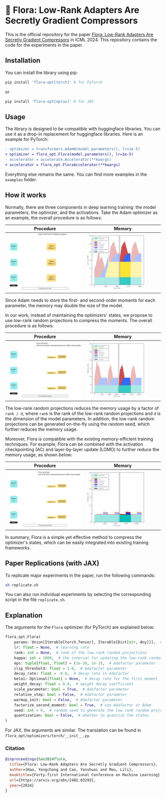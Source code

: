 # 💐 Flora: Low-Rank Adapters Are Secretly Gradient Compressors

This is the official repository for the paper [Flora: Low-Rank Adapters Are Secretly Gradient Compressors](https://arxiv.org/abs/2402.03293) in ICML 2024. This repository contains the code for the experiments in the paper.

## Installation

You can install the library using pip:

```bash
pip install 'flora-opt[torch]' # for PyTorch
```

or

```bash
pip install 'flora-opt[optax]' # for JAX
```

## Usage

The library is designed to be compatible with huggingface libraries. You can use it as a drop-in replacement for huggingface libraries. Here is an example for PyTorch:

```diff
- optimizer = transformers.AdamW(model.parameters(), lr=1e-5)
+ optimizer = flora_opt.Flora(model.parameters(), lr=1e-5)
- accelerator = accelerate.Accelerator(**kwargs)
+ accelerator = flora_opt.FloraAccelerator(**kwargs)
```

Everything else remains the same. You can find more examples in the `examples` folder.

## How it works

Normally, there are three components in deep learning training: the model parameters, the optimizer, and the activations. Take the Adam optimizer as an example, the overall procedure is as follows:

| Procedure                                                | Memory                                                   |
| -------------------------------------------------------- | -------------------------------------------------------- |
| <img src="assets/figures/Adam-Steps.gif" width="100%" /> | <img src="assets/figures/Adam-Memory.gif" width="81%" /> |

Since Adam needs to store the first- and second-order moments for each parameter, the memory may double the size of the model.

In our work, instead of maintaining the optimizers' states, we propose to use low-rank random projections to compress the moments. The overall procedure is as follows:

| Procedure                                                 | Memory                                                    |
| --------------------------------------------------------- | --------------------------------------------------------- |
| <img src="assets/figures/Flora-Steps.gif" width="100%" /> | <img src="assets/figures/Flora-Memory.gif" width="81%" /> |

The low-rank random projections reduces the memory usage by a factor of `rank / d`, where `rank` is the rank of the low-rank random projections and `d` is the dimension of the model parameters. In addition, the low-rank random projections can be generated on-the-fly using the random seed, which further reduces the memory usage.

Moreover, Flora is compatible with the existing memory-efficient training techniques. For example, Flora can be combined with the activation checkpointing (AC) and layer-by-layer update (LOMO) to further reduce the memory usage, as shown below:

| Procedure                                                         | Memory                                                            |
| ----------------------------------------------------------------- | ----------------------------------------------------------------- |
| <img src="assets/figures/Flora-AC-LOMO-Steps.gif" width="100%" /> | <img src="assets/figures/Flora-AC-LOMO-Memory.gif" width="81%" /> |

In summary, Flora is a simple yet effective method to compress the optimizer's states, which can be easily integrated into existing training frameworks.

## Paper Replications (with JAX)

To replicate major experiments in the paper, run the following commands:

```bash
sh replicate.sh
```

You can also run individual experiments by selecting the corresponding script in the file `replicate.sh`.

## Explanation

The arguments for the `Flora` optimizer (for PyTorch) are explained below:

```python
flora_opt.Flora(
    params: Union[Iterable[torch.Tensor], Iterable[Dict[str, Any]]],  # model parameters
    lr: float = None,  # learning rate
    rank: int = None,  # rank of the low-rank random projections
    kappa: int = 1000,  # the interval for updating the low-rank random projections
    eps: tuple[float, float] = (1e-30, 1e-3),  # Adafactor parameter
    clip_threshold: float = 1.0,  # Adafactor parameter
    decay_rate: float = -0.8,  # decay rate in Adafactor
    beta1: Optional[float] = None,  # decay rate for the first moment
    weight_decay: float = 0.0,  # weight decay coefficient
    scale_parameter: bool = True,  # Adafactor parameter
    relative_step: bool = False,  # Adafactor parameter
    warmup_init: bool = False,  # Adafactor parameter
    factorize_second_moment: bool = True,  # use Adafactor or Adam
    seed: int = 0,  # random seed to generate the low-rank random projections
    quantization: bool = False,  # whether to quantize the states
)
```

For JAX, the arguments are similar. The translation can be found in `flora_opt/optimizers/torch/__init__.py`.

### Citation

```bibtex
@inproceedings{hao2024flora,
  title={Flora: Low-Rank Adapters Are Secretly Gradient Compressors},
  author={Hao, Yongchang and Cao, Yanshuai and Mou, Lili},
  booktitle={Forty-first International Conference on Machine Learning},
  url={https://arxiv.org/abs/2402.03293},
  year={2024}
}
```
